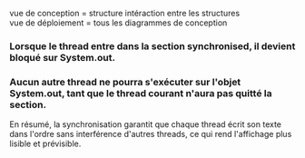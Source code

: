 vue de conception = structure intéraction entre les structures  
vue de déploiement = tous les diagrammes de conception



### Lorsque le thread entre dans la section synchronised, il devient bloqué sur System.out.
### Aucun autre thread ne pourra s'exécuter sur l'objet System.out, tant que le thread courant n'aura pas quitté la section.


En résumé, la synchronisation garantit que chaque thread écrit son texte dans 
l'ordre sans interférence d'autres threads, ce qui rend l'affichage plus lisible et prévisible.


